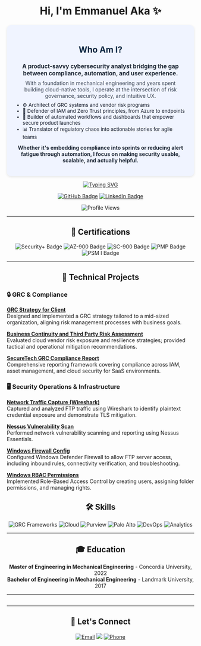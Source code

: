<h1 align="center">
  <b>Hi, I'm Emmanuel Aka</b> ✨
</h1>

<section style="background:#f0f4ff;padding:20px;border-radius:12px;box-shadow:0 2px 6px rgba(0,0,0,0.1);margin-top:20px;">
  <h3 align="center" style="color:#0a2540;font-size:1.6em;"> Who Am I?</h3>
  <p align="center" style="font-weight:bold;font-size:1.1em;color:#1f2937;margin:0 10px;">
  A product-savvy cybersecurity analyst bridging the gap between compliance, automation, and user experience.
  </p>
  <p align="center" style="margin:8px 10px;font-size:1em;color:#374151;">
    With a foundation in mechanical engineering and years spent building cloud-native tools, I operate at the intersection of risk governance, security policy, and intuitive UX.
  </p>
  <ul style="max-width:700px;margin:auto;color:#111827;font-size:0.95em;">
    <li>⚙️ Architect of GRC systems and vendor risk programs</li>
    <li>🔐 Defender of IAM and Zero Trust principles, from Azure to endpoints</li>
    <li>🚀 Builder of automated workflows and dashboards that empower secure product launches</li>
    <li>📊 Translator of regulatory chaos into actionable stories for agile teams</li>
  </ul>
  <p align="center" style="font-size:1em;color:#1f2937;margin-top:12px;">
    <strong>Whether it's embedding compliance into sprints or reducing alert fatigue through automation, I focus on making security usable, scalable, and actually helpful.</strong>
  </p>
</section>

<p align="center">
  <a href="https://github.com/Akemmanuelch">
    <img src="https://readme-typing-svg.herokuapp.com?font=Fira+Code&weight=500&size=27&duration=3000&pause=1000&center=true&vCenter=true&width=700&height=60&lines=Cybersecurity+Analyst+%7C+Product+Strategist;Risk+%26+Compliance+%7C+IAM+%7C+Cloud+Security;Secure+UX+%7C+Risk+Automation+%7C+Cloud+Governance" alt="Typing SVG">
  </a>
</p>

<p align="center">
  <a href="https://github.com/Akemmanuelch"><img src="https://img.shields.io/badge/Cybersecurity%20%26%20Product-blue?style=for-the-badge&logo=github" alt="GitHub Badge"></a>
  <a href="https://www.linkedin.com/in/emmanuelaka"><img src="https://img.shields.io/badge/Connect_on_LinkedIn-blue?style=for-the-badge&logo=linkedin" alt="LinkedIn Badge"></a>
</p>

<p align="center">
  <img src="https://komarev.com/ghpvc/?username=Akemmanuelch&style=flat-square&color=blue" alt="Profile Views">
</p>

---

<h2 align="center">📜 Certifications</h2>

<p align="center">
  <img src="https://img.shields.io/badge/Security%2B-blue?style=for-the-badge&logo=comptia" alt="Security+ Badge">
  <img src="https://img.shields.io/badge/AZ-900-blue?style=for-the-badge&logo=microsoftazure" alt="AZ-900 Badge">
  <img src="https://img.shields.io/badge/SC-900-blue?style=for-the-badge&logo=microsoftazure" alt="SC-900 Badge">
  <img src="https://img.shields.io/badge/PMP-blue?style=for-the-badge&logo=projectmanagement" alt="PMP Badge">
  <img src="https://img.shields.io/badge/PSM_I-blue?style=for-the-badge&logo=scrum" alt="PSM I Badge">
</p>

---

<h2 align="center">💼 Technical Projects</h2>

<h3>🔒 GRC & Compliance</h3>
<p align="left">
  <a href="https://github.com/Akemmanuelch/GRC-Strategy-for-Client"><strong>GRC Strategy for Client</strong></a><br>
  Designed and implemented a GRC strategy tailored to a mid-sized organization, aligning risk management processes with business goals.
</p>
<p align="left">
  <a href="https://github.com/Akemmanuelch/Business-Continuity-and-Third-Party-Risk-Assessment-for-SecureTech-Cloud-Services"><strong>Business Continuity and Third Party Risk Assessment</strong></a><br>
  Evaluated cloud vendor risk exposure and resilience strategies; provided tactical and operational mitigation recommendations.
</p>
<p align="left">
  <a href="https://github.com/Akemmanuelch/SecureTech-Grc-Compliance-Report"><strong>SecureTech GRC Compliance Report</strong></a><br>
  Comprehensive reporting framework covering compliance across IAM, asset management, and cloud security for SaaS environments.
</p>

<h3>🖥️ Security Operations & Infrastructure</h3>
<p align="left">
  <a href="https://github.com/Akemmanuelch/Network-Traffic-Capture-Wireshark"><strong>Network Traffic Capture (Wireshark)</strong></a><br>
  Captured and analyzed FTP traffic using Wireshark to identify plaintext credential exposure and demonstrate TLS mitigation.
</p>
<p align="left">
  <a href="https://github.com/Akemmanuelch/Nessus-Vulnerability-Scan"><strong>Nessus Vulnerability Scan</strong></a><br>
  Performed network vulnerability scanning and reporting using Nessus Essentials.
<p align="left">
  <a href="https://github.com/Akemmanuelch/Windows-Firewall-Config"><strong>Windows Firewall Config</strong></a><br>
  Configured Windows Defender Firewall to allow FTP server access, including inbound rules, connectivity verification, and troubleshooting.
</p>
<p align="left">
  <a href="https://github.com/Akemmanuelch/Windows-RBAC-Permissions"><strong>Windows RBAC Permissions</strong></a><br>
  Implemented Role-Based Access Control by creating users, assigning folder permissions, and managing rights.
</p>


<h2 align="center">🛠️ Skills</h2>

<p align="center">
  <img src="https://img.shields.io/badge/GRC_Frameworks-(PCI_DSS%2C_GDPR%2C_NIST)-blue?style=for-the-badge" alt="GRC Frameworks">
  <img src="https://img.shields.io/badge/Cloud-Azure%2C_AWS-blue?style=for-the-badge&logo=azure" alt="Cloud">
  <img src="https://img.shields.io/badge/Endpoint_Policy-Microsoft%20Purview-blue?style=for-the-badge&logo=microsoft" alt="Purview">
  <img src="https://img.shields.io/badge/Firewall-PaloAlto-blue?style=for-the-badge&logo=paloaltonetworks" alt="Palo Alto">
  <img src="https://img.shields.io/badge/DevOps-CI%2FCD%2C_GitHub-blue?style=for-the-badge&logo=github" alt="DevOps">
  <img src="https://img.shields.io/badge/Data_Analytics-PowerBI%2C_Mixpanel-blue?style=for-the-badge&logo=powerbi" alt="Analytics">
</p>

---

<h2 align="center">🎓 Education</h2>

<p align="center">
  <strong>Master of Engineering in Mechanical Engineering</strong> - Concordia University, 2022<br>
  <strong>Bachelor of Engineering in Mechanical Engineering</strong> - Landmark University, 2017
</p>

---

<h2 align="center"></h2>

---

<h2 align="center">🤝 Let's Connect</h2>

<p align="center">
  <a href="mailto:emmaaka.ch@gmail.com"><img src="https://img.shields.io/badge/Email-blue?style=for-the-badge&logo=gmail" alt="Email"></a>
  <a href="https://www.linkedin.com/in/emmanuelaka"><img src="https://img.shields.io/badge/LinkedIn-blue?style=for-the-badge&logo=linkedin"></a>
  <a href="tel:+14384640558"><img src="https://img.shields.io/badge/Phone-4384640558-blue?style=for-the-badge&logo=phone" alt="Phone"></a>
</p>
